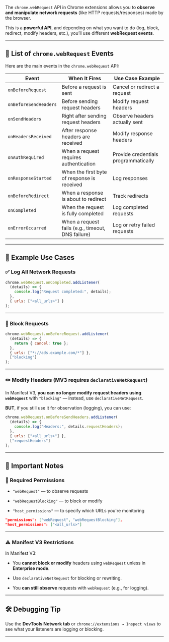 The `chrome.webRequest` API in Chrome extensions allows you to **observe and manipulate network requests** (like HTTP requests/responses) made by the browser.

This is a **powerful API**, and depending on what you want to do (log, block, redirect, modify headers, etc.), you’ll use different **webRequest events**.

---

## 🔌 List of `chrome.webRequest` Events

Here are the main events in the `chrome.webRequest` API:

|**Event**|**When It Fires**|**Use Case Example**|
|---|---|---|
|`onBeforeRequest`|Before a request is sent|Cancel or redirect a request|
|`onBeforeSendHeaders`|Before sending request headers|Modify request headers|
|`onSendHeaders`|Right after sending request headers|Observe headers actually sent|
|`onHeadersReceived`|After response headers are received|Modify response headers|
|`onAuthRequired`|When a request requires authentication|Provide credentials programmatically|
|`onResponseStarted`|When the first byte of response is received|Log responses|
|`onBeforeRedirect`|When a response is about to redirect|Track redirects|
|`onCompleted`|When the request is fully completed|Log completed requests|
|`onErrorOccurred`|When a request fails (e.g., timeout, DNS failure)|Log or retry failed requests|

---

## 🧪 Example Use Cases

### ✅ Log All Network Requests

```js
chrome.webRequest.onCompleted.addListener(
  (details) => {
    console.log("Request completed:", details);
  },
  { urls: ["<all_urls>"] }
);
```

---

### 🚫 Block Requests

```js
chrome.webRequest.onBeforeRequest.addListener(
  (details) => {
    return { cancel: true };
  },
  { urls: ["*://ads.example.com/*"] },
  ["blocking"]
);
```

---

### ✏️ Modify Headers (MV3 requires `declarativeNetRequest`)

In Manifest V3, **you can no longer modify request headers using `webRequest`** with `"blocking"` — instead, use `declarativeNetRequest`.

**BUT**, if you still use it for observation (logging), you can use:

```js
chrome.webRequest.onBeforeSendHeaders.addListener(
  (details) => {
    console.log("Headers:", details.requestHeaders);
  },
  { urls: ["<all_urls>"] },
  ["requestHeaders"]
);
```

---

## 🧠 Important Notes

### 🔐 Required Permissions

- `"webRequest"` — to observe requests
    
- `"webRequestBlocking"` — to block or modify
    
- `"host_permissions"` — to specify which URLs you're monitoring
    

```json
"permissions": ["webRequest", "webRequestBlocking"],
"host_permissions": ["<all_urls>"]
```

---

### ⚠️ Manifest V3 Restrictions

In Manifest V3:

- You **cannot block or modify** headers using `webRequest` unless in **Enterprise mode**.
    
- Use `declarativeNetRequest` for blocking or rewriting.
    
- You **can still observe** requests with `webRequest` (e.g., for logging).
    

---

## 🛠️ Debugging Tip

Use the **DevTools Network tab** or `chrome://extensions → Inspect views` to see what your listeners are logging or blocking.

---
